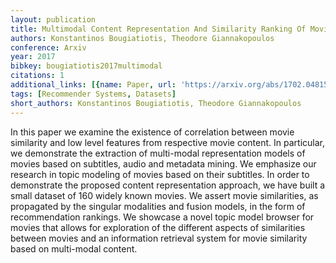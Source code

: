 ```yaml
---
layout: publication
title: Multimodal Content Representation And Similarity Ranking Of Movies
authors: Konstantinos Bougiatiotis, Theodore Giannakopoulos
conference: Arxiv
year: 2017
bibkey: bougiatiotis2017multimodal
citations: 1
additional_links: [{name: Paper, url: 'https://arxiv.org/abs/1702.04815'}]
tags: [Recommender Systems, Datasets]
short_authors: Konstantinos Bougiatiotis, Theodore Giannakopoulos
---
```

In this paper we examine the existence of correlation between movie
similarity and low level features from respective movie content. In particular,
we demonstrate the extraction of multi-modal representation models of movies
based on subtitles, audio and metadata mining. We emphasize our research in
topic modeling of movies based on their subtitles. In order to demonstrate the
proposed content representation approach, we have built a small dataset of 160
widely known movies. We assert movie similarities, as propagated by the
singular modalities and fusion models, in the form of recommendation rankings.
We showcase a novel topic model browser for movies that allows for exploration
of the different aspects of similarities between movies and an information
retrieval system for movie similarity based on multi-modal content.